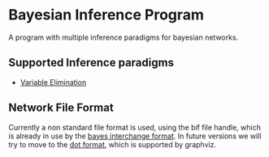 # Bayesian Inference Program
A program with multiple inference paradigms for bayesian networks.

## Supported Inference paradigms
* [Variable Elimination](https://en.wikipedia.org/wiki/Variable_elimination)

## Network File Format
Currently a non standard file format is used, using the bif file handle, which is already in use by the [bayes interchange format](https://www.cs.huji.ac.il/labs/compbio/Repository/formats.html). In future versions we will try to move to the [dot format](https://www.graphviz.org/doc/info/lang.html), which is supported by graphviz.

